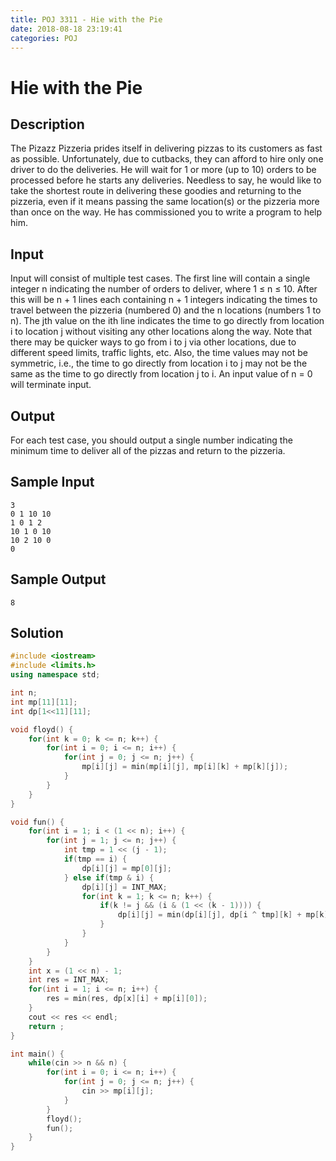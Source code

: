 ```yaml
---
title: POJ 3311 - Hie with the Pie
date: 2018-08-18 23:19:41
categories: POJ
---
```

# Hie with the Pie

<!--more-->

## Description

The Pizazz Pizzeria prides itself in delivering pizzas to its customers as fast as possible. Unfortunately, due to cutbacks, they can afford to hire only one driver to do the deliveries. He will wait for 1 or more (up to 10) orders to be processed before he starts any deliveries. Needless to say, he would like to take the shortest route in delivering these goodies and returning to the pizzeria, even if it means passing the same location(s) or the pizzeria more than once on the way. He has commissioned you to write a program to help him.

## Input

Input will consist of multiple test cases. The first line will contain a single integer n indicating the number of orders to deliver, where 1 ≤ n ≤ 10. After this will be n + 1 lines each containing n + 1 integers indicating the times to travel between the pizzeria (numbered 0) and the n locations (numbers 1 to n). The jth value on the ith line indicates the time to go directly from location i to location j without visiting any other locations along the way. Note that there may be quicker ways to go from i to j via other locations, due to different speed limits, traffic lights, etc. Also, the time values may not be symmetric, i.e., the time to go directly from location i to j may not be the same as the time to go directly from location j to i. An input value of n = 0 will terminate input.

## Output

For each test case, you should output a single number indicating the minimum time to deliver all of the pizzas and return to the pizzeria.

## Sample Input

```
3
0 1 10 10
1 0 1 2
10 1 0 10
10 2 10 0
0
```

## Sample Output

```
8
```

## Solution

```cpp
#include <iostream>
#include <limits.h>
using namespace std;

int n;
int mp[11][11];
int dp[1<<11][11];

void floyd() {
    for(int k = 0; k <= n; k++) {
        for(int i = 0; i <= n; i++) {
            for(int j = 0; j <= n; j++) {
                mp[i][j] = min(mp[i][j], mp[i][k] + mp[k][j]);
            }
        }
    }
}

void fun() {
    for(int i = 1; i < (1 << n); i++) {
        for(int j = 1; j <= n; j++) {
            int tmp = 1 << (j - 1);
            if(tmp == i) {
                dp[i][j] = mp[0][j];
            } else if(tmp & i) {
                dp[i][j] = INT_MAX;
                for(int k = 1; k <= n; k++) {
                    if(k != j && (i & (1 << (k - 1)))) {
                        dp[i][j] = min(dp[i][j], dp[i ^ tmp][k] + mp[k][j]);
                    }
                }
            }
        }
    }
    int x = (1 << n) - 1;
    int res = INT_MAX;
    for(int i = 1; i <= n; i++) {
        res = min(res, dp[x][i] + mp[i][0]);
    }
    cout << res << endl;
    return ;
}

int main() {
    while(cin >> n && n) {
        for(int i = 0; i <= n; i++) {
            for(int j = 0; j <= n; j++) {
                cin >> mp[i][j];
            }
        }
        floyd();
        fun();
    }
}
```